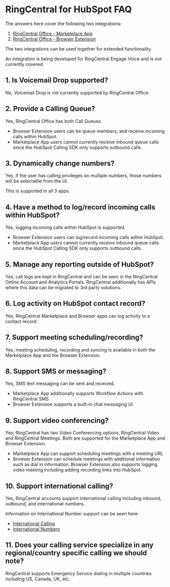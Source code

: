 # RingCentral for HubSpot FAQ

The answers here cover the following two integrations:

1. [RingCentral Office - Marketplace App](https://www.ringcentral.com/apps/hubspot)
2. [RingCentral Office - Browser Extension](https://www.ringcentral.com/apps/call-with-ringcentral-for-hubspot)

The two integrations can be used together for extended functionality.

An integration is being developed for RingCentral Engage Voice and is not currently covered.

## 1. Is Voicemail Drop supported?

No, Voicemail Drop is not currently supported by RingCentral Office.

## 2. Provide a Calling Queue?

Yes, RingCentral Office has both Call Queues.

* Browser Extension users can be queue members, and receive incoming calls within HubSpot.
* Marketplace App users cannot currently receive inbound queue calls since the HubSpot Calling SDK only supports outbound calls.

## 3. Dynamically change numbers?

Yes, if the user has calling privileges on multiple numbers, those numbers will be selectable from the UI.

This is supported in all 3 apps.

## 4. Have a method to log/record incoming calls within HubSpot?

Yes, logging incoming calls within HubSpot is supported.

* Browser Extension users can log/record incoming calls within HubSpot.
* Marketplace App users cannot currently receive inbound queue calls since the HubSpot Calling SDK only supports outbound calls.

## 5. Manage any reporting outside of HubSpot?

Yes, call logs are kept in RingCentral and can be seen in the RingCentral Online Account and Analytics Portals. RingCentral additionally has APIs where this data can be migrated to 3rd party solutions.

## 6. Log activity on HubSpot contact record?

Yes, RingCentral Marketplace and Browser apps can log activity to a contact record.

## 7. Support meeting scheduling/recording?

Yes, meeting scheduling, recording and syncing is available in both the Marketplace App and the Browser Extension.

## 8. Support SMS or messaging?

Yes, SMS text messaging can be sent and received.

* Marketplace App additionally supports Workflow Actions with RingCentral SMS
* Browser Extension supports a built-in chat messaging UI

## 9. Support video conferencing?

Yes, RingCentral has two Video Conferencing options, RingCentral Video and RingCentral Meetings. Both are supported for the Marketplace App and Browser Extension.

* Marketplace App can support scheduling meetings with a meeting URL
* Browser Extension can schedule meetings with additional information such as dial in information. Browser Extension also supports logging video meeting including adding recording links into HubSpot.

## 10. Support international calling?

Yes, RingCentral accounts support international calling including inbound, outbound, and international numbers.

Information on International Number support can be seen here:

* [International Calling](https://support.ringcentral.com/s/article/International-Calling-Overview?language=en_US)
* [International Numbers](https://support.ringcentral.com/s/article/International-Numbers-Supported-Countries?language=en_US)

## 11. Does your calling service specialize in any regional/country specific calling we should note?

RingCentral supports Emergency Service dialing in multiple countries including US, Canada, UK, etc.